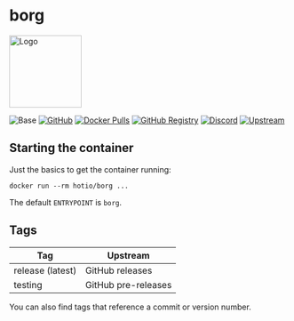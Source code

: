 # borg

<img src="https://raw.githubusercontent.com/hotio/docker-borg/master/img/borg.png" alt="Logo" height="130">

![Base](https://img.shields.io/badge/base-alpine-blue)
[![GitHub](https://img.shields.io/badge/source-github-lightgrey)](https://github.com/hotio/docker-borg)
[![Docker Pulls](https://img.shields.io/docker/pulls/hotio/borg)](https://hub.docker.com/r/hotio/borg)
[![GitHub Registry](https://img.shields.io/badge/registry-ghcr.io-blue)](https://github.com/users/hotio/packages/container/borg/versions)
[![Discord](https://img.shields.io/discord/610068305893523457?color=738ad6&label=discord&logo=discord&logoColor=white)](https://discord.gg/3SnkuKp)
[![Upstream](https://img.shields.io/badge/upstream-project-yellow)](https://github.com/borgbackup/borg)

## Starting the container

Just the basics to get the container running:

```shell
docker run --rm hotio/borg ...
```

The default `ENTRYPOINT` is `borg`.

## Tags

| Tag              | Upstream            |
| -----------------|---------------------|
| release (latest) | GitHub releases     |
| testing          | GitHub pre-releases |

You can also find tags that reference a commit or version number.
